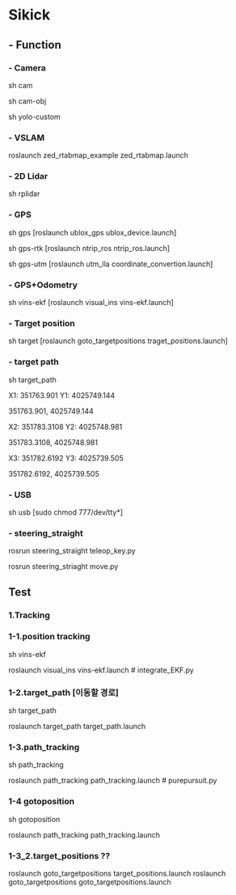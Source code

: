 # Sikick

## - Function

### - Camera

sh cam

sh cam-obj

sh yolo-custom


### - VSLAM

roslaunch zed_rtabmap_example zed_rtabmap.launch


### - 2D Lidar

sh rplidar


### - GPS

sh gps [roslaunch ublox_gps ublox_device.launch]

sh gps-rtk [roslaunch ntrip_ros ntrip_ros.launch]

sh gps-utm [roslaunch utm_lla coordinate_convertion.launch]


### - GPS+Odometry
sh vins-ekf [roslaunch visual_ins vins-ekf.launch] 


### - Target position
sh target [roslaunch goto_targetpositions traget_positions.launch]

### - target path
sh target_path

X1: 351763.901
Y1: 4025749.144

351763.901, 4025749.144

X2: 351783.3108
Y2: 4025748.981

351783.3108, 4025748.981

X3: 351782.6192
Y3: 4025739.505

351782.6192, 4025739.505

### - USB
sh usb [sudo chmod 777/dev/tty*]

### - steering_straight

rosrun steering_straight teleop_key.py

rosrun steering_striaght move.py

## Test

### 1.Tracking

### 1-1.position tracking
sh vins-ekf 

roslaunch visual_ins vins-ekf.launch # integrate_EKF.py

### 1-2.target_path [이동할 경로]
sh target_path

roslaunch target_path target_path.launch

### 1-3.path_tracking
sh path_tracking

roslaunch path_tracking path_tracking.launch # purepursuit.py

### 1-4 gotoposition
sh gotoposition

roslaunch path_tracking path_tracking.launch

### 1-3_2.target_positions ??
roslaunch goto_targetpositions target_positions.launch
roslaunch goto_targetpositions goto_targetpositions.launch
